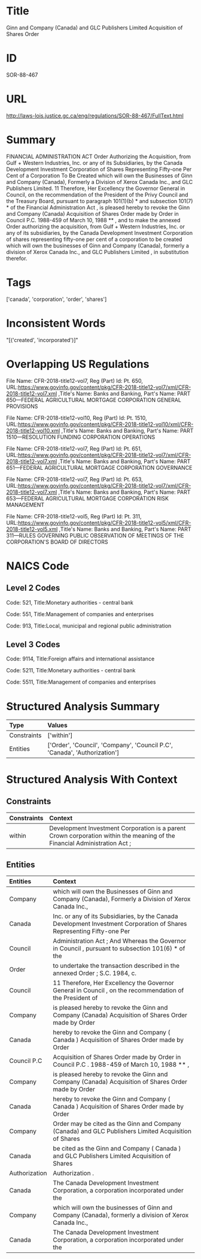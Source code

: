 # Title
Ginn and Company (Canada) and GLC Publishers Limited Acquisition of Shares Order


# ID
SOR-88-467

# URL
http://laws-lois.justice.gc.ca/eng/regulations/SOR-88-467/FullText.html


# Summary
FINANCIAL ADMINISTRATION ACT Order Authorizing the Acquisition, from Gulf + Western Industries, Inc. or any of its Subsidiaries, by the Canada Development Investment Corporation of Shares Representing Fifty-one Per Cent of a Corporation To Be Created which will own the Businesses of Ginn and Company (Canada), Formerly a Division of Xerox Canada Inc., and GLC Publishers Limited.
11 Therefore, Her Excellency the Governor General in Council, on the recommendation of the President of the Privy Council and the Treasury Board, pursuant to paragraph 101(1)(b) *  and subsection 101(7) *  of the  Financial Administration Act , is pleased hereby to revoke the  Ginn and Company (Canada) Acquisition of Shares Order  made by Order in Council P.C. 1988-459 of March 10, 1988 ** , and to make the annexed  Order authorizing the acquisition, from Gulf + Western Industries, Inc. or any of its subsidiaries, by the Canada Development Investment Corporation of shares representing fifty-one per cent of a corporation to be created which will own the businesses of Ginn and Company (Canada), formerly a division of Xerox Canada Inc., and GLC Publishers Limited , in substitution therefor.


# Tags
['canada', 'corporation', 'order', 'shares']


# Inconsistent Words
"[('created', 'incorporated')]"


# Overlapping US Regulations
File Name: CFR-2018-title12-vol7, Reg (Part) Id: Pt. 650, URL:https://www.govinfo.gov/content/pkg/CFR-2018-title12-vol7/xml/CFR-2018-title12-vol7.xml
,Title's Name: Banks and Banking, Part's Name: PART 650—FEDERAL AGRICULTURAL MORTGAGE CORPORATION GENERAL PROVISIONS

File Name: CFR-2018-title12-vol10, Reg (Part) Id: Pt. 1510, URL:https://www.govinfo.gov/content/pkg/CFR-2018-title12-vol10/xml/CFR-2018-title12-vol10.xml
,Title's Name: Banks and Banking, Part's Name: PART 1510—RESOLUTION FUNDING CORPORATION OPERATIONS

File Name: CFR-2018-title12-vol7, Reg (Part) Id: Pt. 651, URL:https://www.govinfo.gov/content/pkg/CFR-2018-title12-vol7/xml/CFR-2018-title12-vol7.xml
,Title's Name: Banks and Banking, Part's Name: PART 651—FEDERAL AGRICULTURAL MORTGAGE CORPORATION GOVERNANCE

File Name: CFR-2018-title12-vol7, Reg (Part) Id: Pt. 653, URL:https://www.govinfo.gov/content/pkg/CFR-2018-title12-vol7/xml/CFR-2018-title12-vol7.xml
,Title's Name: Banks and Banking, Part's Name: PART 653—FEDERAL AGRICULTURAL MORTGAGE CORPORATION RISK MANAGEMENT

File Name: CFR-2018-title12-vol5, Reg (Part) Id: Pt. 311, URL:https://www.govinfo.gov/content/pkg/CFR-2018-title12-vol5/xml/CFR-2018-title12-vol5.xml
,Title's Name: Banks and Banking, Part's Name: PART 311—RULES GOVERNING PUBLIC OBSERVATION OF MEETINGS OF THE CORPORATION'S BOARD OF DIRECTORS




# NAICS Code
## Level 2 Codes
Code: 521, Title:Monetary authorities - central bank

Code: 551, Title:Management of companies and enterprises

Code: 913, Title:Local, municipal and regional public administration




## Level 3 Codes
Code: 9114, Title:Foreign affairs and international assistance

Code: 5211, Title:Monetary authorities - central bank

Code: 5511, Title:Management of companies and enterprises







# Structured Analysis Summary
| Type        | Values                                                                    |
|:------------|:--------------------------------------------------------------------------|
| Constraints | ['within']                                                                |
| Entities    | ['Order', 'Council', 'Company', 'Council P.C', 'Canada', 'Authorization'] |


# Structured Analysis With Context
 


## Constraints
| Constraints   | Context                                                                                                                   |
|:--------------|:--------------------------------------------------------------------------------------------------------------------------|
| within        | Development Investment Corporation is a parent Crown corporation within the meaning of the Financial Administration Act ; |


## Entities
| Entities      | Context                                                                                                                |
|:--------------|:-----------------------------------------------------------------------------------------------------------------------|
| Company       | which will own the Businesses of Ginn and Company (Canada), Formerly a Division of Xerox Canada Inc.,                  |
| Canada        | Inc. or any of its Subsidiaries, by the Canada Development Investment Corporation of Shares Representing Fifty-one Per |
| Council       | Administration Act ; And Whereas the Governor in Council , pursuant to subsection 101(6) * of the                      |
| Order         | to undertake the transaction described in the annexed Order ; S.C. 1984, c.                                            |
| Council       | 11 Therefore, Her Excellency the Governor General in  Council , on the recommendation of the President of              |
| Company       | is pleased hereby to revoke the Ginn and Company (Canada) Acquisition of Shares Order made by Order                    |
| Canada        | hereby to revoke the Ginn and Company ( Canada ) Acquisition of Shares Order made by Order                             |
| Council P.C   | Acquisition of Shares Order made by Order in Council P.C . 1988-459 of March 10, 1988 ** ,                             |
| Company       | is pleased hereby to revoke the Ginn and Company (Canada) Acquisition of Shares Order made by Order                    |
| Canada        | hereby to revoke the Ginn and Company ( Canada ) Acquisition of Shares Order made by Order                             |
| Company       | Order may be cited as the Ginn and Company (Canada) and GLC Publishers Limited Acquisition of Shares                   |
| Canada        | be cited as the Ginn and Company ( Canada ) and GLC Publishers Limited Acquisition of Shares                           |
| Authorization | Authorization .                                                                                                        |
| Canada        | The  Canada Development Investment Corporation, a corporation incorporated under the                                   |
| Company       | which will own the businesses of Ginn and Company (Canada), formerly a division of Xerox Canada Inc.,                  |
| Canada        | The  Canada Development Investment Corporation, a corporation incorporated under the                                   |


